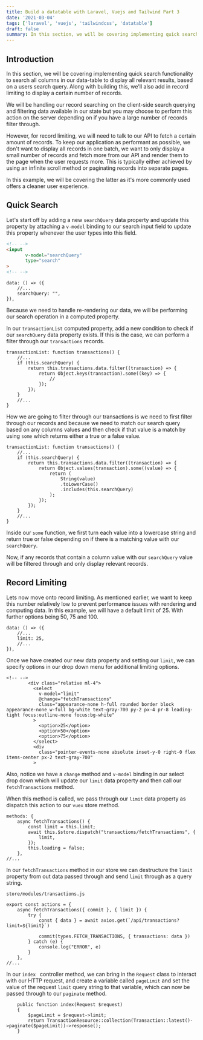 ```yaml
---
title: Build a datatable with Laravel, Vuejs and Tailwind Part 3
date: '2021-03-04'
tags: ['laravel', 'vuejs', 'tailwindcss', 'datatable']
draft: false
summary: In this section, we will be covering implementing quick search functionality to search all columns in our data-table to display all relevant results, based on a users search query. Along with building this, we'll also add in record limiting to display a certain number of records.
---
```


## Introduction

In this section, we will be covering implementing quick search functionality to search all columns in our data-table to display all relevant results, based on a users search query. Along with building this, we'll also add in record limiting to display a certain number of records.

We will be handling our record searching on the client-side search querying and filtering data available in our state but you may choose to perform this action on the server depending on if you have a large number of records filter through.

However, for record limiting, we will need to talk to our API to fetch a certain amount of records. To keep our application as performant as possible, we don't want to display all records in one batch, we want to only display a small number of records and fetch more from our API and render them to the page when the user requests more. This is typically either achieved by using an infinite scroll method or paginating records into separate pages.


In this example, we will be covering the latter as it's more commonly used offers a cleaner user experience.

## Quick Search

Let's start off by adding a new `searchQuery` data property and update this property by attaching a `v-model` binding to our search input field to update this property whenever the user types into this field.

```html
<!-- -->
<input
       v-model="searchQuery"
       type="search"
>
<!-- -->
```

```javascript{3}
data: () => ({
    //...
    searchQuery: "",
}),
```

Because we need to handle re-rendering our data, we will be performing our search operation in a computed property.

In our `transactionList` computed property, add a new condition to check if our `searchQuery` data property exists. If this is the case, we can perform a filter through our `transactions` records.

```javascript{3-9}
transactionList: function transactions() {
    //...
    if (this.searchQuery) {
        return this.transactions.data.filter((transaction) => {
            return Object.keys(transaction).some((key) => {
                //
            });
        });
    }
    //...
}
```

How we are going to filter through our transactions is we need to first filter through our records and because we need to match our search query based on any columns values and then check if that value is a match by using `some` which returns either a true or a false value.

```javascript{6-10}
transactionList: function transactions() {
    //...
    if (this.searchQuery) {
        return this.transactions.data.filter((transaction) => {
            return Object.values(transaction).some((value) => {
                return (
                    String(value)
                    .toLowerCase()
                    .includes(this.searchQuery)
                );
            });
        });
    }
    //...
}
```

Inside our `some` function, we first turn each value into a lowercase string and return true or false depending on if there is a matching value with our `searchQuery`.

Now, if any records that contain a column value with our `searchQuery` value will be filtered through and only display relevant records.


## Record Limiting

Lets now move onto record limiting. As mentioned earlier, we want to keep this number relatively low to prevent performance issues with rendering and computing data. In this example, we will have a default limit of 25. With further options being 50, 75 and 100.

```javascript{3}
data: () => ({
    //...
    limit: 25,
    //...
}),

```

Once we have created our new data property and setting our `limit`, we can specify options in our drop down menu for additional limiting options.

```html{3-7}
<!-- -->
        <div class="relative ml-4">
          <select
            v-model="limit"
            @change="fetchTransactions"
            class="appearance-none h-full rounded border block appearance-none w-full bg-white text-gray-700 py-2 px-4 pr-8 leading-tight focus:outline-none focus:bg-white"
          >
            <option>25</option>
            <option>50</option>
            <option>75</option>
          </select>
          <div
            class="pointer-events-none absolute inset-y-0 right-0 flex items-center px-2 text-gray-700"
          >
```

Also, notice we have a `change` method and `v-model` binding in our select drop down which will update our `limit` data property and then call our `fetchTransactions` method.

When this method is called, we pass through our `limit` data property as dispatch this action to our `vuex` store method.

```javascript{3-6}
methods: {
    async fetchTransactions() {
        const limit = this.limit;
        await this.$store.dispatch("transactions/fetchTransactions", {
            limit,
        });
        this.loading = false;
    },
//...
```

In our `fetchTransactions` method in our store we can destructure the `limit` property from out data passed through and send `limit` through as a query string.

`store/modules/transactions.js`

```javascript{2,4}
export const actions = {
    async fetchTransactions({ commit }, { limit }) {
        try {
            const { data } = await axios.get(`/api/transactions?limit=${limit}`)

            commit(types.FETCH_TRANSACTIONS, { transactions: data })
        } catch (e) {
            console.log("ERROR", e)
        }
    },
//...
```

In our `index ` controller method, we can bring in the `Request` class to interact with our HTTP request, and create a variable called `pageLimit` and set the value of the request `limit` query string to that variable, which can now be passed through to our `paginate` method.

```php{1,3-4}
    public function index(Request $request)
    {
        $pageLimit = $request->limit;
        return TransactionResource::collection(Transaction::latest()->paginate($pageLimit))->response();
    }
```
